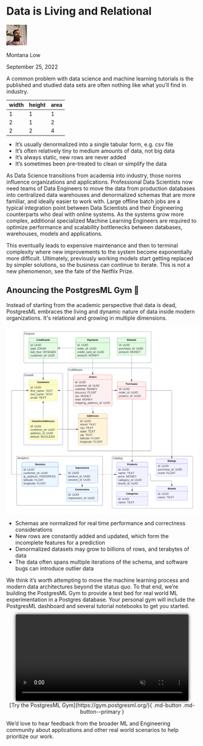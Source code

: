 <style>
img.float-right {
  margin: 0 16px !important;
  max-width: 50%  !important;
  float: right;
}
img.float-left {
  margin: 0 16px !important;
  max-width: 60%  !important;
  float: left;
}
img.center {
  margin: 16px 12.5%;
  max-width: 75%;
}
</style>

Data is Living and Relational
================================

<div class="author">
  <img width="54px" height="54px" src="/images/team/montana.jpg" />
  <p>Montana Low</p>
  <p class="date">September 25, 2022</p>
</div>


A common problem with data science and machine learning tutorials is the published and studied data sets are often nothing like what you’ll find in industry.

<center markdown>

  | width | height | area  |
  | ----- | ------ | ----- |
  | 1 | 1 | 1 |
  | 2 | 1 | 2 |
  | 2 | 2 | 4 |

</center>

- It’s usually denormalized into a single tabular form, e.g. csv file
- It’s often relatively tiny to medium amounts of data, not big data
- It’s always static, new rows are never added
- It’s sometimes been pre-treated to clean or simplify the data

As Data Science transitions from academia into industry, those norms influence organizations and applications. Professional Data Scientists now need teams of Data Engineers to move the data from production databases into centralized data warehouses and denormalized schemas that are more familiar, and ideally easier to work with. Large offline batch jobs are a typical integration point between Data Scientists and their Engineering counterparts who deal with online systems. As the systems grow more complex, additional specialized Machine Learning Engineers are required to optimize performance and scalability bottlenecks between databases, warehouses, models and applications.

This eventually leads to expensive maintenance and then to terminal complexity where new improvements to the system become exponentially more difficult. Ultimately, previously working models start getting replaced by simpler solutions, so the business can continue to iterate. This is not a new phenomenon, see the fate of the Netflix Prize.

Anouncing the PostgresML Gym 🎉
-------------------------------

Instead of starting from the academic perspective that data is dead, PostgresML embraces the living and dynamic nature of data inside modern organizations. It's relational and growing in multiple dimensions.

![relational data](/images/illustrations/uml.png)

- Schemas are normalized for real time performance and correctness considerations
- New rows are constantly added and updated, which form the incomplete features for a prediction
- Denormalized datasets may grow to billions of rows, and terabytes of data
- The data often spans multiple iterations of the schema, and software bugs can introduce outlier data

We think it’s worth attempting to move the machine learning process and modern data architectures beyond the status quo. To that end, we’re building the PostgresML Gym to provide a test bed for real world ML experimentation in a Postgres database. Your personal gym will include the PostgresML dashboard and several tutorial notebooks to get you started.

<center>
  <video autoplay loop muted width="90%" style="box-shadow: 0 0 8px #000;">
    <source src="/images/demos/gym_demo.webm" type="video/webm">
    <source src="/images/demos/gym_demo.mp4" type="video/mp4">
    <img src="/images/demos/gym_demo.png" alt="PostgresML in practice" loading="lazy">
  </video>
</center>

<center markdown>
  [Try the PostgresML Gym](https://gym.postgresml.org/){ .md-button .md-button--primary }
</center>

We’d love to hear feedback from the broader ML and Engineering community about applications and other real world scenarios to help prioritize our work. 
